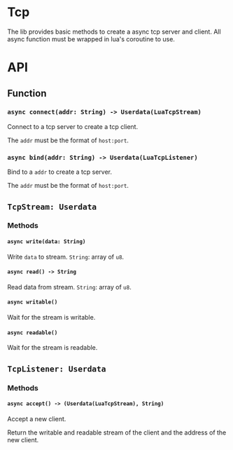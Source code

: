 # Tcp

The lib provides basic methods to create a async tcp server and client. All async function must be wrapped in lua's coroutine to use.

# API

## Function

### `async connect(addr: String) -> Userdata(LuaTcpStream)`

Connect to a tcp server to create a tcp client.

The `addr` must be the format of `host:port`.

### `async bind(addr: String) -> Userdata(LuaTcpListener)`

Bind to a `addr` to create a tcp server.

The `addr` must be the format of `host:port`.

## `TcpStream: Userdata`

### Methods

#### `async write(data: String)`

Write `data` to stream. `String`: array of `u8`.

#### `async read() -> String`

Read data from stream. `String`: array of `u8`.

#### `async writable()`

Wait for the stream is writable.

#### `async readable()`

Wait for the stream is readable.

## `TcpListener: Userdata`

### Methods

#### `async accept() -> (Userdata(LuaTcpStream), String)`

Accept a new client.

Return the writable and readable stream of the client and the address of the new client.
